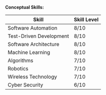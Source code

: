 **Conceptual Skills:**

| Skill                 | Skill Level |
|-----------------------|-------------|
| Software Automation   | 8/10        |
| Test-Driven Development | 8/10      |
| Software Architecture | 8/10        |
| Machine Learning      | 8/10        |
| Algorithms            | 7/10        |
| Robotics              | 7/10        |
| Wireless Technology   | 7/10        |
| Cyber Security        | 6/10        |